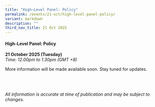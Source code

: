 ```yaml
---
title: "High–Level Panel: Policy"
permalink: /events/21-oct/high-level-panel-policy/
variant: markdown
description: ""
third_nav_title: 21 Oct 2025
---
```

#### **High-Level Panel: Policy**

**21 October 2025 (Tuesday)**  
*Time: 12.00pm to 1.30pm (GMT +8)*

More information will be  made available soon. Stay tuned for updates.

<br><br><br>
*All information is accurate at time of publication and may be subject to changes.*